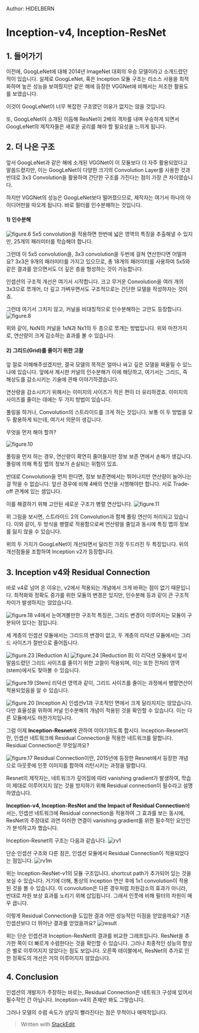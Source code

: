 ﻿Author: HIDELBERN

# Inception-v4, Inception-ResNet
## 1. 들어가기
이전에, GoogLeNet에 대해 2014년 ImageNet 대회의 우승 모델이라고 소개드렸던 적이 있습니다.
실제로 GoogLeNet, 혹은 Inception 모듈 구조는 리소스 사용을 최적화하며 높은 성능을 보여줬지만 같은 해에 등장한 VGGNet에 비해서는 저조한 활용도를 보였습니다.

이것이 GoogLeNet이 너무 복잡한 구조였던 이유가 없지는 않을 것입니다.

또, GoogLeNet이 소개된 이듬해 ResNet이 2배의 격차를 내며 우승하게 되면서 GoogLeNet의 제작자들은 새로운 궁리를 해야 할 필요성을 느끼게 됩니다.

## 2. 더 나은 구조
앞서 GoogLeNet과 같은 해에 소개된 VGGNet이 이 모듈보다 더 자주 활용되었다고 말씀드렸지만, 이는 GoogLeNet이 다양한 크기의 Convolution Layer를 사용한 것과 반대로 3x3 Convolution을 활용하여 간단한 구조를 가진다는 점이 가장 큰 차이였습니다.

하지만 VGGNet의 성능은 GoogLeNet보다 떨어졌으므로, 제작자는 여기서 하나의 아이디어만을 따오게 됩니다. 바로 필터를 인수분해하는 것입니다.

#### 1) 인수분해

![figure.6](https://norman3.github.io/papers/images/google_inception/f06.png)
5x5 convolution을 적용하면 한번에 넓은 영역의 특징을 추출해낼 수 있지만, 25개의 패러미터를 학습해야 합니다.

그런데 이 5x5 convolution을, 3x3 convolution을 두번에 걸쳐 연산한다면 어떨까요? 3x3은 9개의 패러미터를 가지고 있으므로, 총 18개의 패러미터를 사용하여 5x5와 같은 결과를 얻으면서도 더 깊은 층을 형성하는 것이 가능합니다.

인셉션의 구조적 개선은 여기서 시작합니다. 크고 무거운 Convolution을 여러 개의 3x3으로 쪼개어, 더 깊고 가벼우면서도 구조적으로는 간단한 모델을 작성하자는 것이죠.

그런데 여기서 그치지 않고, 커널을 비대칭적으로 인수분해하는 고안도 등장합니다.
![figure.8](https://norman3.github.io/papers/images/google_inception/f08.png)

위와 같이, NxN의 커널을 1xN과 Nx1의 두 층으로 쪼개는 방법입니다. 위와 마찬가지로, 연산량이 크게 감소하는 효과를 볼 수 있습니다.

#### 2) 그리드(Grid)를 줄이기 위한 고찰

앞 절로 이해해주셨겠지만, 결국 모델의 목적은 얼마나 싸고 깊은 모델을 짜올릴 수 있느냐에 있습니다. 앞에서 제시한 커널의 인수분해가 이에 해당하고, 여기서는 그리드, 즉 해상도를 감소시키는 기술에 관해 이야기하겠습니다.

연산량을 감소시키기 위해서는 이미지의 사이즈가 작은 편이 더 유리하겠죠. 이미지의 사이즈를 줄이는 데에는 두 가지 방법이 있습니다.

풀링을 하거나, Convolution의 스트라이드를 크게 하는 것입니다. 보통 이 두 방법을 모두 활용하게 되는데, 여기서 의문이 생깁니다.

무엇을 먼저 해야 할까?

![figure.10](https://norman3.github.io/papers/images/google_inception/f10.png)

풀링을 먼저 하는 경우, 연산량이 확연히 줄어들지만 정보 보존 면에서 손해가 생깁니다. 풀링에 의해 특징 맵의 정보가 손실되는 위험이 있죠.

반대로 Convolution을 먼저 한다면, 정보 보존면에서는 뛰어나지만 연산량이 늘어나는 걸 막을 수 없습니다. 앞선 경우에 비해 4배의 연산을 시행해야만 합니다. 서로 Trade-off 관계에 있는 셈입니다.

이를 해결하기 위해 고안된 새로운 구조가 병렬 연산입니다.
![figure.11](https://norman3.github.io/papers/images/google_inception/f11.png)

위 그림을 보시면, 스트라이드 2의 Convolution과 함께 풀링 연산이 처리되고 있습니다. 이와 같이, 두 방식을 병렬로 적용함으로써 연산량을 줄임과 동시에 특징 맵의 정보를 잃지 않을 수 있습니다.

위의 두 가지가 GoogLeNet이 개선되면서 달라진 가장 두드러진 두 특징입니다. 위의 개선점들을 조합하여 Inception v2가 등장합니다.

## 3. Inception v4와 Residual Connection

바로 v4로 넘어 온 이유는, v2에서 적용되는 개념에서 크게 바뀌는 점이 없기 때문입니다. 최적화와 정확도 증가를 위한 모듈의 변경은 있지만, 인수분해 등과 같이 큰 구조적 차이가 발생하지는 않았습니다.

![figure.18](https://norman3.github.io/papers/images/google_inception/f18.png)
v4에서 눈여겨볼만한 구조적 특징은, 그리드 변경이 이루어지는 모듈이 구분되어 있다는 점입니다.

세 계층의 인셉션 모듈에서는 그리드의 변경이 없고, 두 계층의 리덕션 모듈에서는 그리드 사이즈가 절반으로 줄어듭니다.

![figure.23](https://norman3.github.io/papers/images/google_inception/f23.png)
[Reduction A]
![figure.24](https://norman3.github.io/papers/images/google_inception/f24.png)
[Reduction B]
이 리덕션 모듈에서 앞서 말씀드렸던 그리드 사이즈를 줄이기 위한 고찰이 적용되며, 이는 또한 전처리 영역(stem)에서도 찾아볼 수 있습니다.

![figure.19](https://norman3.github.io/papers/images/google_inception/f19.png)
[Stem]
리덕션 영역과 같이, 그리드 사이즈를 줄이는 과정에서 병렬연산이 적용되었음을 알 수 있습니다.

![figure.20](https://norman3.github.io/papers/images/google_inception/f20.png)
[Inception A]
인셉션v1과 구조적인 면에서 크게 달라지지는 않았습니다. 다만 효율성을 위하여 커널 인수분해의 개념이 적용된 것을 확인할 수 있습니다. 이는 다른 모듈에서도 마찬가지입니다.


그럼 이제 **Inception-Resnet**에 관하여 이야기하도록 합시다. Inception-Resnet이란, 인셉션 네트워크에 Residual Connection을 적용한 네트워크를 말합니다.  Residual Connection은 무엇일까요?

![figure.17](https://norman3.github.io/papers/images/google_inception/f17.png)
Residual Connection이란, 2015년에 등장한 Resnet에서 등장한 개념으로 아웃풋에 인풋 이미지를 합하여 리턴시키는 과정을 말합니다.

Resnet의 제작자는, 네트워크가 깊어짐에 따라 vanishing gradient가 발생하여, 학습이 제대로 이루어지지 않는 것을 방지하기 위해 Residual connection이 필수라고 설명하였습니다.

**Inception-v4, Inception-ResNet and the Impact of Residual Connection**에서는, 인셉션 네트워크에 Residual connection을 적용하여 그 효과를 보는 동시에, ResNet의 주장대로 과연 이러한 연결이 vanishing gradient를 위한 필수적인 요인인가 분석하고자 했습니다.

Inception-Resnet의 구조는 다음과 같습니다.
![rv1](https://camo.githubusercontent.com/3f359bf23d20dad343bf56302ec1f089b6e97eac/68747470733a2f2f66696c65732e736c61636b2e636f6d2f66696c65732d7072692f54314a3753434855372d4639523751313246362f7276312e706e673f7075625f7365637265743d35663765336632373739)

단순 인셉션 구조와 다른 점은, 인셉션 모듈에서 Residual Connection이 적용되었다는 점입니다.
![rv1m](https://camo.githubusercontent.com/b227ac58c32a8bc7153f97452ca8fa2515367fab/68747470733a2f2f66696c65732e736c61636b2e636f6d2f66696c65732d7072692f54314a3753434855372d4639533432324334572f727631612e706e673f7075625f7365637265743d37366465333233386436)

위는 Inception-ResNet-v1의 모듈 구조입니다. shortcut path가 추가되어 있는 것을 보실 수 있습니다. 거기에 더해, 통상의 Inception 연산 후에 1x1 convolution이 적용된 것을 볼 수 있습니다. 이 convolution은 다른 경우처럼 차원감소의 효과가 아니라, 반대로 차원 보상 효과를 노리기 위해 삽입됩니다. 그래서 인풋에 비해 필터의 차원이 매우 큽니다.

이렇게 Residual Connection을 도입한 결과 어떤 성능적인 이점을 얻었을까요? 기존 인셉션보다 더 뛰어난 결과를 얻었을까요?
![result](https://camo.githubusercontent.com/58cfd2a93a65a31464143c4504662168b7b5dc9f/68747470733a2f2f66696c65732e736c61636b2e636f6d2f66696c65732d7072692f54314a3753434855372d4639523939433232452f726573756c74312e706e673f7075625f7365637265743d38383133346466383134)

위는 단순 인셉션과 Inception-ResNet의 결과를 비교한 그래프입니다. ResNet을 추가한 쪽이 더 빠르게 수렴한다는 것을 확인할 수 있습니다. 그러나 최종적인 성능의 향상은 별로 이루어지지 않았다는 점도 보입니다. 오른쪽 테이블에서, ResNet의 추가로 인한 정확도의 개선은 거의 이루어지지 않았습니다.

## 4. Conclusion
인셉션의 개발자가 주장하는 바로는, Residual Connection은 네트워크 구성에 있어서 필수적인 건 아닙니다. Inception-v4의 존재만 봐도 그렇습니다.

그러나 모델의 수렴 속도가 상당히 빨라진다는 점은 무척이나 매력적입니다. 


> Written with [StackEdit](https://stackedit.io/).
